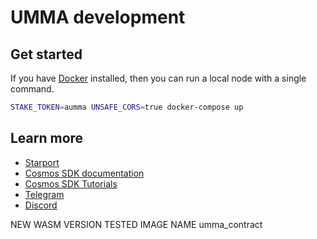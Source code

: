 # UMMA development


## Get started

If you have [Docker](https://www.docker.com/) installed, then you can run a local node with a single command.

```bash
STAKE_TOKEN=aumma UNSAFE_CORS=true docker-compose up
```

## Learn more


- [Starport](https://github.com/tendermint/starport)
- [Cosmos SDK documentation](https://docs.cosmos.network)
- [Cosmos SDK Tutorials](https://tutorials.cosmos.network)
- [Telegram](https://t.me/umma_chain)
- [Discord](https://t.me/umma_chain)


NEW WASM VERSION TESTED IMAGE NAME umma_contract